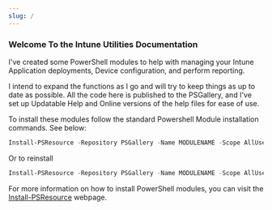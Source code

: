 ```yaml
---
slug: /
---
```


### Welcome To the Intune Utilities Documentation


I've created some PowerShell modules to help with managing your Intune Application deployments, Device configuration, and perform reporting.

I intend to expand the functions as I go and will try to keep things as up to date as possible. All the code here is published to the PSGallery, and I've set up Updatable Help and Online versions of the help files for ease of use.


To install these modules follow the standard Powershell Module installation commands. See below:
```PowerShell
Install-PSResource -Repository PSGallery -Name MODULENAME -Scope AllUsers
```
Or to reinstall
```PowerShell
Install-PSResource -Repository PSGallery -Name MODULENAME -Scope AllUsers -ReInstall
```
For more information on how to install PowerShell modules, you can visit the [Install-PSResource](https://learn.microsoft.com/en-us/powershell/module/microsoft.powershell.psresourceget/install-psresource?view=powershellget-3.x) webpage.